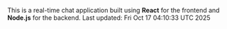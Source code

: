 This is a real-time chat application built using **React** for the frontend and **Node.js** for the backend.
Last updated: Fri Oct 17 04:10:33 UTC 2025
